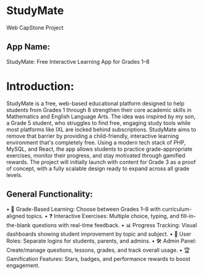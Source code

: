# StudyMate

Web CapStone Project

## App Name:

StudyMate: Free Interactive Learning App for Grades 1–8
 
# Introduction:

StudyMate is a free, web-based educational platform designed to help students from Grades 1 through 8 strengthen their core academic skills in Mathematics and English Language Arts. The idea was inspired by my son, a Grade 5 student, who struggles to find free, engaging study tools while most platforms like IXL are locked behind subscriptions. StudyMate aims to remove that barrier by providing a child-friendly, interactive learning environment that's completely free. Using a modern tech stack of PHP, MySQL, and React, the app allows students to practice grade-appropriate exercises, monitor their progress, and stay motivated through gamified rewards. The project will initially launch with content for Grade 3 as a proof of concept, with a fully scalable design ready to expand across all grade levels.
 
## General Functionality:

•	📘 Grade-Based Learning: Choose between Grades 1–8 with curriculum-aligned topics.
•	❓ Interactive Exercises: Multiple choice, typing, and fill-in-the-blank questions with real-time feedback.
•	📊 Progress Tracking: Visual dashboards showing student improvement by topic and subject.
•	🔐 User Roles: Separate logins for students, parents, and admins.
•	🛠️ Admin Panel: Create/manage questions, lessons, grades, and track overall usage.
•	🏆 Gamification Features: Stars, badges, and performance rewards to boost engagement.


